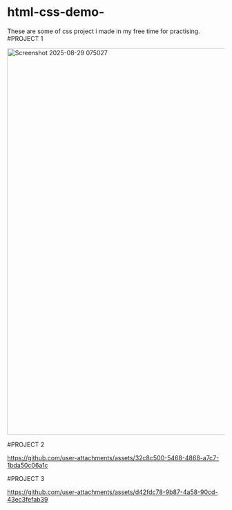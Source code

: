 # html-css-demo-
These are some of css project i made in my free time for practising.
#PROJECT 1

<img width="1920" height="895" alt="Screenshot 2025-08-29 075027" src="https://github.com/user-attachments/assets/207b99a3-630e-43c6-ac27-678f17178e90" />

#PROJECT 2


https://github.com/user-attachments/assets/32c8c500-5468-4868-a7c7-1bda50c06a1c


#PROJECT 3



https://github.com/user-attachments/assets/d42fdc78-9b87-4a58-90cd-43ec3fefab39



